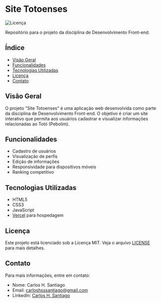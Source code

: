 
# Site Totoenses

![Licença](https://img.shields.io/badge/licença-MIT-blue.svg)

Repositório para o projeto da disciplina de Desenvolvimento Front-end.

## Índice

- [Visão Geral](#visão-geral)
- [Funcionalidades](#funcionalidades)
- [Tecnologias Utilizadas](#tecnologias-utilizadas)
- [Licença](#licença)
- [Contato](#contato)

## Visão Geral

O projeto "Site Totoenses" é uma aplicação web desenvolvida como parte da disciplina de Desenvolvimento Front-end. O objetivo é criar um site interativo que permita aos usuários cadastrar e visualizar informações relacionadas ao Totó (Pebolim).

## Funcionalidades

- Cadastro de usuários
- Visualização de perfis
- Edição de informações
- Responsividade para dispositivos móveis
- Ranking competitivo

## Tecnologias Utilizadas

- HTML5
- CSS3
- JavaScript
- [Vercel](https://vercel.com/) para hospedagem

## Licença

Este projeto está licenciado sob a Licença MIT. Veja o arquivo [LICENSE](LICENSE) para mais detalhes.

## Contato

Para mais informações, entre em contato:

- Nome: Carlos H. Santiago
- Email: carloshsssantiago@gmail.com
- LinkedIn: [Carlos H. Santiago](https://www.linkedin.com/in/carlos-h-santiago/)

